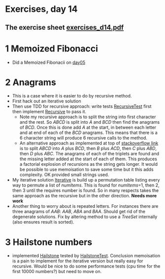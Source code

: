 # Exercises, day 14

## The exercise sheet [exercises_d14.pdf](exercises_d14.pdf) 

# 1 Memoized Fibonacci
* Did a Memoized Fibonacii on [day05](../day05#user-content-22-fibonacci)

# 2 Anagrams
* This is a case where it is easier to do by recursive method.
* First hack out an iterative solution
* Then use TDD for recursive approach: write tests [RecursiveTest](src/e02anagrams/RecursiveTest.java)
  first then implement [Recursive](src/e02anagrams/Recursive.java) to pass it.
  * Note my recursive approach is to split the string into first character and the rest. 
    So *ABCD* is split into *A* and *BCD* then find the anagrams of *BCD*. Once this is done
    add *A* at the start, in between each letter and at end of each of the *BCD* anagrams. This
    means that there is a 6 character string will produce 6 recursive calls to the method.
  * An alternative approach as implemented at top of 
   [stackoverflow link](http://stackoverflow.com/questions/20906214/permutation-algorithm-for-array-of-integers-in-java)
   is to split *ABCD* 
   into *A* plus *BCD*, then *B* plus *ACD*, then *C* plus *ABD*, then *D* plus *ABC*. The
   anagrams of each of the triplets are found and the missing letter added at the start
   of each of them. This produces a factorial explosion of recursions as the string gets longer.
   It would be possible to use memoisation to save some time but it this adds complexity.
   OK provided small strings used.
* My iterative solution [Iterative](src/e02anagrams/Iterative.java) is build up a 
  permutation table listing every way to permute a list of *numItems*. 
  This is found for *numItems*=1, then 2, then 3
  until the requires number is found. So in many respects takes the same approach
  as the recursive but in the other direction. **Needs more work**
* Another thing to worry about is repeated letters. For instances there are three anagrams of *AAB*:  *AAB*,
  *ABA* and *BAA*. Should get rid of the degenerate solutions. Fix by altering method to use a
  *TreeSet* internally (also ensures result is sorted).


#  3 Hailstone numbers

* implemented [Hailstone](src/hailstone/Hailstone.java)
  tested by [HailstoneTest](src/hailstone/HailstoneTest.java). Conclusion memoisation
  is a pain to implement for the iterative version but really easy for recursive.
  Would be nice to do some performance tests (cpu time for the first 10000 numbers?) but
  need to move on.


